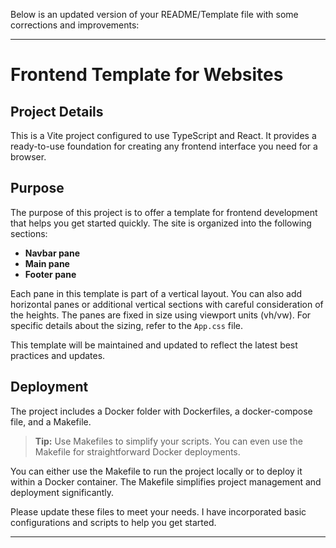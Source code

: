 Below is an updated version of your README/Template file with some corrections and improvements:

---

# Frontend Template for Websites

## Project Details

This is a Vite project configured to use TypeScript and React. It provides a ready-to-use foundation for creating any frontend interface you need for a browser.

## Purpose

The purpose of this project is to offer a template for frontend development that helps you get started quickly. The site is organized into the following sections:

- **Navbar pane**
- **Main pane**
- **Footer pane**

Each pane in this template is part of a vertical layout. You can also add horizontal panes or additional vertical sections with careful consideration of the heights. The panes are fixed in size using viewport units (vh/vw). For specific details about the sizing, refer to the `App.css` file.

This template will be maintained and updated to reflect the latest best practices and updates.

## Deployment

The project includes a Docker folder with Dockerfiles, a docker-compose file, and a Makefile.

> **Tip:** Use Makefiles to simplify your scripts. You can even use the Makefile for straightforward Docker deployments.

You can either use the Makefile to run the project locally or to deploy it within a Docker container. The Makefile simplifies project management and deployment significantly.

Please update these files to meet your needs. I have incorporated basic configurations and scripts to help you get started.

---
